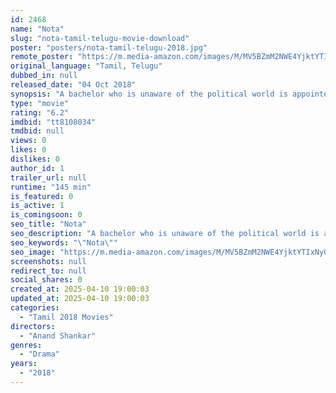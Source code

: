 ```yaml
---
id: 2468
name: "Nota"
slug: "nota-tamil-telugu-movie-download"
poster: "posters/nota-tamil-telugu-2018.jpg"
remote_poster: "https://m.media-amazon.com/images/M/MV5BZmM2NWE4YjktYTIxNy00OTE1LWI1OWMtOGI4OTJjMGM0ZTljXkEyXkFqcGc@._V1_SX300.jpg"
original_language: "Tamil, Telugu"
dubbed_in: null
released_date: "04 Oct 2018"
synopsis: "A bachelor who is unaware of the political world is appointed a Chief Minister when his corrupt father retires."
type: "movie"
rating: "6.2"
imdbid: "tt8108034"
tmdbid: null
views: 0
likes: 0
dislikes: 0
author_id: 1
trailer_url: null
runtime: "145 min"
is_featured: 0
is_active: 1
is_comingsoon: 0
seo_title: "Nota"
seo_description: "A bachelor who is unaware of the political world is appointed a Chief Minister when his corrupt father retires."
seo_keywords: "\"Nota\""
seo_image: "https://m.media-amazon.com/images/M/MV5BZmM2NWE4YjktYTIxNy00OTE1LWI1OWMtOGI4OTJjMGM0ZTljXkEyXkFqcGc@._V1_SX300.jpg"
screenshots: null
redirect_to: null
social_shares: 0
created_at: 2025-04-10 19:00:03
updated_at: 2025-04-10 19:00:03
categories:
  - "Tamil 2018 Movies"
directors:
  - "Anand Shankar"
genres:
  - "Drama"
years:
  - "2018"
---
```

